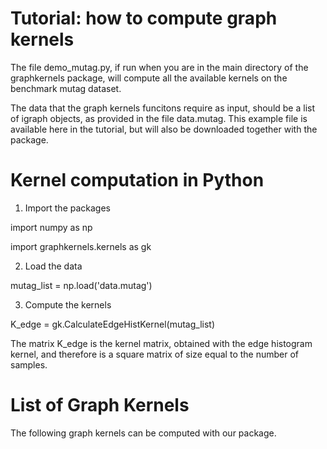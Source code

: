 # Tutorial: how to compute graph kernels

The file demo_mutag.py, if run when you are in the main directory of the graphkernels package, will compute all the available kernels on the benchmark mutag dataset. 

The data that the graph kernels funcitons require as input, should be a list of igraph objects, as provided in the file data.mutag. This example file is available here in the tutorial, but will also be downloaded together with the package. 

# Kernel computation in Python

1) Import the packages

import numpy as np

import graphkernels.kernels as gk

2) Load the data

mutag_list = np.load('data.mutag')

3) Compute the kernels

K_edge = gk.CalculateEdgeHistKernel(mutag_list)


The matrix K_edge is the kernel matrix, obtained with the edge histogram kernel, and therefore is a square matrix of size equal to the number of samples.

# List of Graph Kernels

The following graph kernels can be computed with our package. 









